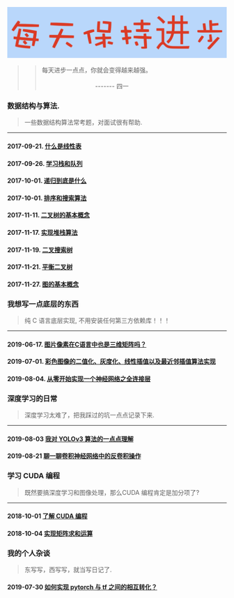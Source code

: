 ![image](./001-do_something_from_scratch/data/daydayup.png)

>> 每天进步一点点，你就会变得越来越强。<br>
>>&nbsp;&nbsp;&nbsp;&nbsp;&nbsp;&nbsp;&nbsp;&nbsp;&nbsp;&nbsp;&nbsp;&nbsp;&nbsp;&nbsp;&nbsp;&nbsp;&nbsp;&nbsp;&nbsp;&nbsp;&nbsp;&nbsp;&nbsp;&nbsp;&nbsp;&nbsp;&nbsp;&nbsp;&nbsp;&nbsp;&nbsp;&nbsp;&nbsp;&nbsp;&nbsp;&nbsp;&nbsp;&nbsp;&nbsp;&nbsp;&nbsp;&nbsp;&nbsp;&nbsp;&nbsp;&nbsp;&nbsp;&nbsp;&nbsp;&nbsp;&nbsp;&nbsp;&nbsp;&nbsp;&nbsp;&nbsp;&nbsp;&nbsp;&nbsp;&nbsp;&nbsp;&nbsp;&nbsp;&nbsp;&nbsp;&nbsp;&nbsp;&nbsp;&nbsp;&nbsp;&nbsp;&nbsp;&nbsp;&nbsp;&nbsp;&nbsp;&nbsp;&nbsp;&nbsp;&nbsp;&nbsp;&nbsp;&nbsp;&nbsp;&nbsp;&nbsp;&nbsp;&nbsp;&nbsp;&nbsp;&nbsp;&nbsp;&nbsp;&nbsp;&nbsp;&nbsp;&nbsp;&nbsp;&nbsp;&nbsp;&nbsp;&nbsp;&nbsp;&nbsp;&nbsp;&nbsp;&nbsp;&nbsp;&nbsp;&nbsp;&nbsp;&nbsp;&nbsp;&nbsp;&nbsp;&nbsp;&nbsp;&nbsp;&nbsp;&nbsp;&nbsp;&nbsp;&nbsp;&nbsp;&nbsp;&nbsp;&nbsp;&nbsp;&nbsp;&nbsp;&nbsp;&nbsp;&nbsp;&nbsp;&nbsp;&nbsp;&nbsp;&nbsp;------- 四一

### 数据结构与算法.
> 一些数据结构算法常考题，对面试很有帮助.
--------------------
#### 2017-09-21. [什么是线性表](https://nbviewer.jupyter.org/github/YunYang1994/CodeFun/blob/master/000-data_structure/1.什么是线性表.ipynb)
#### 2017-09-26. [学习栈和队列](https://nbviewer.jupyter.org/github/YunYang1994/CodeFun/blob/master/000-data_structure/2.学习栈和队列.ipynb)
#### 2017-10-01. [递归到底是什么](https://nbviewer.jupyter.org/github/YunYang1994/CodeFun/blob/master/000-data_structure/3.递归到底是什么.ipynb)
#### 2017-10-01. [排序和搜索算法](https://nbviewer.jupyter.org/github/YunYang1994/CodeFun/blob/master/000-data_structure/4.排序和搜索算法.ipynb)
#### 2017-11-11. [二叉树的基本概念](https://nbviewer.jupyter.org/github/YunYang1994/CodeFun/blob/master/000-data_structure/5.1.二叉树的基本概念.ipynb)
#### 2017-11-17. [实现堆栈算法](https://nbviewer.jupyter.org/github/YunYang1994/CodeFun/blob/master/000-data_structure/5.2.实现堆栈算法.ipynb)
#### 2017-11-19. [二叉搜索树](https://nbviewer.jupyter.org/github/YunYang1994/CodeFun/blob/master/000-data_structure/5.3.二叉搜索树.ipynb)
#### 2017-11-21. [平衡二叉树](https://nbviewer.jupyter.org/github/YunYang1994/CodeFun/blob/master/000-data_structure/5.4.平衡二叉树.ipynb)
#### 2017-11-27. [图的基本概念](https://nbviewer.jupyter.org/github/YunYang1994/CodeFun/blob/master/000-data_structure/6.1.图的基本概念.ipynb)


### 我想写一点底层的东西
> 纯 C 语言底层实现, 不用安装任何第三方依赖库！！！
--------------------
#### 2019-06-17. [图片像素在C语言中也是三维矩阵吗？](https://github.com/YunYang1994/CodeFun/tree/master/001-do_something_from_scratch/000-stb_image#stb_image)
#### 2019-07-01. [彩色图像的二值化、灰度化、线性插值以及最近邻插值算法实现](https://github.com/YunYang1994/CodeFun/tree/master/001-do_something_from_scratch/001-image_basics)
#### 2019-08-04. [从零开始实现一个神经网络之全连接层](https://github.com/YunYang1994/CodeFun/tree/master/001-do_something_from_scratch/002-connected_layer)

### 深度学习的日常
> 深度学习太难了，把我踩过的坑一点点记录下来.
--------------------
#### 2019-08-03 [我对 YOLOv3 算法的一点点理解](https://github.com/YunYang1994/CodeFun/blob/master/002-deep_learning/YOLOv3.md)
#### 2019-08-21 [聊一聊卷积神经网络中的反卷积操作](https://github.com/YunYang1994/CodeFun/blob/master/002-deep_learning/conv2d_transpose.md)

### 学习 CUDA 编程
> 既然要搞深度学习和图像处理，那么CUDA 编程肯定是加分项了?
--------------------
#### 2018-10-01 [了解 CUDA 编程](https://github.com/YunYang1994/cuda-tutorial/blob/master/004-cuda_tutorial/chapter01)
#### 2018-10-04 [实现矩阵求和运算](https://github.com/YunYang1994/cuda-tutorial/blob/master/004-cuda_tutorial/chapter02)

### 我的个人杂谈
> 东写写，西写写，就当写日记了.
#### 2019-07-30 [如何实现 pytorch 与 tf 之间的相互转化？](https://github.com/YunYang1994/CodeFun/tree/master/004-my_topic/000-pytorch2tf)

